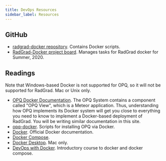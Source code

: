 ```yaml
---
title: DevOps Resources
sidebar_label: Resources
---
```


## GitHub

  * [radgrad-docker repository](https://github.com/radgrad/radgrad-docker). Contains Docker scripts.
  * [RadGrad-Docker project board](https://github.com/radgrad/radgrad-docker/projects/1). Manages tasks for RadGrad docker for Summer, 2020.

## Readings

Note that Windows-based Docker is not supported for OPQ, so it will not be supported for RadGrad. Mac or Unix only.

  * [OPQ Docker Documentation](https://openpowerquality.org/docs/cloud-docker.html). The OPQ System contains a component called "OPQ View", which is a Meteor application.  Thus, understanding how OPQ implements its Docker system will get you close to everything you need to know to implement a Docker-based deployment of RadGrad.  You will be writing similar documentation in this site.
  * [opq-docker](https://github.com/openpowerquality/opq-docker). Scripts for installing OPQ via Docker.
  * [Docker](https://docs.docker.com/get-docker/). Official Docker documentation.
  * [Docker Compose](https://docs.docker.com/compose/install/).
  * [Docker Desktop](https://www.docker.com/products/docker-desktop). Mac only.
  * [DevOps with Docker](https://devopswithdocker.com/). Introductory course to docker and docker compose.




